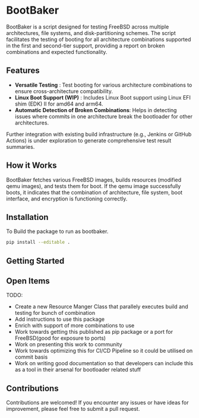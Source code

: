 # BootBaker

BootBaker is a script designed for testing FreeBSD across multiple architectures, file systems, and disk-partitioning schemes. The script facilitates the testing of booting for all architecture combinations supported in the first and second-tier support, providing a report on broken combinations and expected functionality.

## Features

* **Versatile Testing** : Test booting for various architecture combinations to ensure cross-architecture compatibility.
* **Linux Boot Support (WIP)** : Includes Linux Boot support using Linux EFI shim (EDK) II for amd64 and arm64.
* **Automatic Detection of Broken Combinations**: Helps in detecting issues where commits in one architecture break the bootloader for other architectures.

Further integration with existing build infrastructure (e.g., Jenkins or GitHub Actions) is under exploration to generate comprehensive test result summaries.

## How it Works

BootBaker fetches various FreeBSD images, builds resources (modified qemu images), and tests them for boot. If the qemu image successfully boots, it indicates that the combination of architecture, file system, boot interface, and encryption is functioning correctly.

## Installation

To Build the package to run as bootbaker.
```sh
pip install --editable . 
```

## Getting Started


## Open Items
TODO:
* Create a new Resource Manger Class that parallely executes build and testing for bunch of combination
* Add instructions to use this package
* Enrich with support of more combinations to use
* Work towards getting this published as pip package or a port for FreeBSD(good for exposure to ports)
* Work on presenting this work to community
* Work towards optimizing this for CI/CD Pipeline so it could be utilised on commit basis
* Work on writing good documentation so that developers can include this as a tool in their arsenal for 
  bootloader related stuff


## Contributions

Contributions are welcomed! If you encounter any issues or have ideas for improvement, please feel free to submit a pull request.